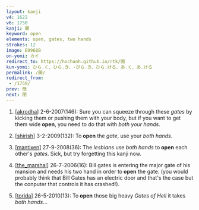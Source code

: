 ```yaml
---
layout: kanji
v4: 1622
v6: 1750
kanji: 開
keyword: open
elements: open, gates, two hands
strokes: 12
image: E9968B
on-yomi: カイ
redirect_to: https://hochanh.github.io/rtk/開
kun-yomi: ひら.く、ひら.き、-びら.き、ひら.ける、あ.く、あ.ける
permalink: /開/
redirect_from:
 - /1750/
prev: 簡
next: 閉
---
```


1) [<a href="http://kanji.koohii.com/profile/akrodha">akrodha</a>] 2-6-2007(146): Sure you can squeeze through these <em>gates</em> by kicking them or pushing them with your body, but if you want to get them wide<strong> open</strong>, you need to do that with <em>both your hands</em>.

2) [<a href="http://kanji.koohii.com/profile/shirish">shirish</a>] 3-2-2009(132): To<strong> open</strong> the <em>gate</em>, use your <em>both hands</em>.

3) [<a href="http://kanji.koohii.com/profile/mantixen">mantixen</a>] 27-9-2008(36): The <em>lesbians</em> use <em>both hands</em> to<strong> open</strong> each other&#039;s <em>gates</em>. Sick, but try forgetting this kanji now.

4) [<a href="http://kanji.koohii.com/profile/the_marshal">the_marshal</a>] 26-7-2006(16): Bill gates is entering the major gate of his mansion and needs his two hand in order to<strong> open</strong> the gate. (you would probably think that Bill Gates has an electric door and that&#039;s the case but the conputer that controls it has crashed!).

5) [<a href="http://kanji.koohii.com/profile/torida">torida</a>] 26-5-2010(13): To<strong> open</strong> those big heavy <em>Gates of Hell</em> it takes <em>both hands</em>...

